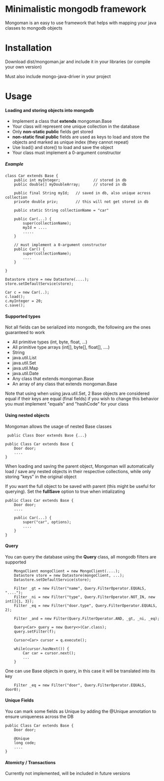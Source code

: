 # Minimalistic mongodb framework

Mongoman is an easy to use framework that helps with mapping your java classes to mongodb objects


# Installation

Download dist/mongoman.jar and include it in your libraries (or compile your own version)

Must also include mongo-java-driver in your project

# Usage

#### Loading and storing objects into mongodb
- Implement a class that **extends** mongoman.Base
- Your class will represent one unique collection in the database
- Only **non-static public** fields get stored
- **non-static final public** fields are used as keys to load and store the objects and marked as unique index (they cannot repeat)
- Use load() and store() to load and save the object
- Your class must implement a 0-argument constructor

##### Example

```
class Car extends Base {
    public int myInteger;               // stored in db
    public double[] myDoubleArray;      // stored in db
   
    public final String myId;   // saved in db, also unique across collection
    private double priv;        // this will not get stored in db

    public static String collectionName = "car"

    public Car(...) {
        super(collectionName);
        myId = ....
        .....
    }
    
    // must implement a 0-argument constructor
    public Car() {
        super(collectionName);
        ....
    }
        
}
```

```
Datastore store = new Datastore(....);
store.setDefaultService(store);

Car c = new Car(..);
c.load();
c.myInteger = 20;
c.save();
```

#### Supported types
Not all fields can be serialized into mongodb, the following are the ones guaranteed to work

- All primitive types (int, byte, float, ...)
- All primitive type arrays (int[], byte[], float[], ....)
- String
- java.util.List
- java.util.Set
- java.util.Map
- java.util.Date
- Any class that extends mongoman.Base
- An array of any class that extends mongoman.Base

Note that using when using java.util.Set, 2 Base objects are considered equal if their keys are equal (final fields)
if you wish to change this behavior you must implement "equals" and "hashCode" for your class

#### Using nested objects
Mongoman allows the usage of nested Base classes

``` public Class Door extends Base {...}```
``` 
public Class Car extends Base {
    Door door;
    ....
}
```

When loading and saving the parent object, Mongoman will automatically load / save any nested objects in their respective collections, while only storing "keys" in the original object

If you want the full object to be saved with parent (this might be useful for querying). Set the **fullSave** option to true when intializating
``` 
public Class Car extends Base {
    Door door;
    ....
    
    public Car(...) {
        super("car", options);
        ....
    }
}
```


#### Query
You can query the database using the **Query** class, all mongodb filters are supported

```
    MongoClient mongoClient = new MongoClient(....);
    Datastore store = new Datastore(mongoClient, ...);
    Datastore.setDefaultService(store);

    Filter _gt = new Filter("name", Query.FilterOperator.EQUALS, "....");
    Filter _ni = new Filter("type", Query.FilterOperator.NOT_IN, new int[]{1, 3});
    Filter _eq = new Filter("door.type", Query.FilterOperator.EQUALS, 2);

    Filter _and = new Filter(Query.FilterOperator.AND, _gt, _ni, _eq);

    Query<Car> query = new Query<>(Car.class);
    query.setFilter(f);
        
    Cursor<Car> cursor = q.execute();

    while(cursor.hasNext()) {
        Car car = cursor.next();
        ...
    }
```

One can use Base objects in query, in this case it will be translated into its key
```
    Filter _eq = new Filter("door", Query.FilterOperator.EQUALS, door0);
```

#### Unique Fields
You can mark some fields as Unique by adding the @Unique annotation to ensure uniqueness across the DB

``` 
public Class Car extends Base {
    Door door;

    @Unique
    long code;
    ....
}
```

#### Atomicty / Transactions
Currently not implemented, will be included in future versions
